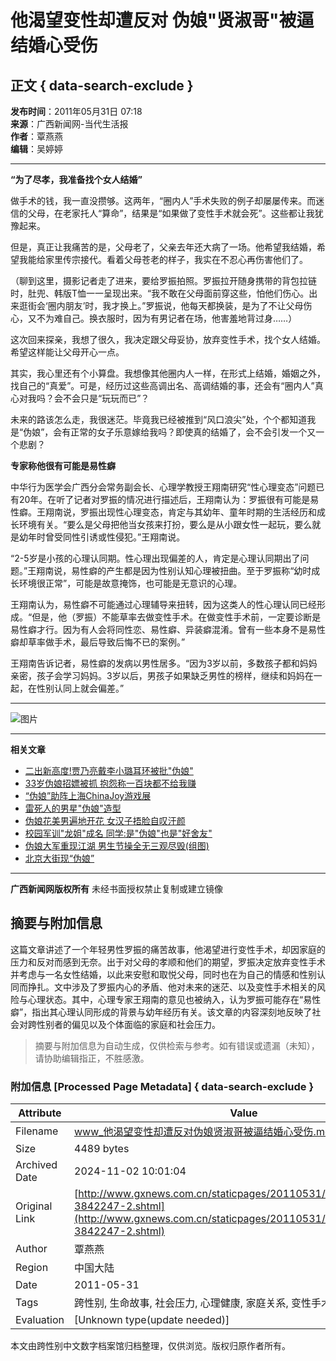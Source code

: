 # 他渴望变性却遭反对 伪娘"贤淑哥"被逼结婚心受伤

## 正文 { data-search-exclude }


**发布时间**：2011年05月31日 07:18  
**来源**：广西新闻网-当代生活报  
**作者**：覃燕燕  
**编辑**：吴婷婷  

---

**“为了尽孝，我准备找个女人结婚”**

做手术的钱，我一直没攒够。这两年，“圈内人”手术失败的例子却屡屡传来。而迷信的父母，在老家托人“算命”，结果是“如果做了变性手术就会死”。这些都让我犹豫起来。

但是，真正让我痛苦的是，父母老了，父亲去年还大病了一场。他希望我结婚，希望我能给家里传宗接代。看着父母苍老的样子，我实在不忍心再伤害他们了。

（聊到这里，摄影记者走了进来，要给罗振拍照。罗振拉开随身携带的背包拉链时，肚兜、韩版T恤一一呈现出来。“我不敢在父母面前穿这些，怕他们伤心。出来逛街会‘圈内朋友’时，我才换上。”罗振说，他每天都换装，是为了不让父母伤心，又不为难自己。换衣服时，因为有男记者在场，他害羞地背过身……）

这次回来探亲，我想了很久，我决定跟父母妥协，放弃变性手术，找个女人结婚。希望这样能让父母开心一点。

其实，我心里还有个小算盘。我想像其他圈内人一样，在形式上结婚，婚姻之外，找自己的“真爱”。可是，经历过这些高调出名、高调结婚的事，还会有“圈内人”真心对我吗？会不会只是“玩玩而已”？

未来的路该怎么走，我很迷茫。毕竟我已经被推到“风口浪尖”处，个个都知道我是“伪娘”，会有正常的女子乐意嫁给我吗？即使真的结婚了，会不会引发一个又一个悲剧？

**专家称他很有可能是易性癖**

中华行为医学会广西分会常务副会长、心理学教授王翔南研究“性心理变态”问题已有20年。在听了记者对罗振的情况进行描述后，王翔南认为：罗振很有可能是易性癖。王翔南说，罗振出现性心理变态，肯定与其幼年、童年时期的生活经历和成长环境有关。“要么是父母把他当女孩来打扮，要么是从小跟女性一起玩，要么就是幼年时曾受同性引诱或性侵犯。”王翔南说。

“2-5岁是小孩的心理认同期。性心理出现偏差的人，肯定是心理认同期出了问题。”王翔南说，易性癖的产生都是因为性别认知心理被扭曲。至于罗振称“幼时成长环境很正常”，可能是故意掩饰，也可能是无意识的心理。

王翔南认为，易性癖不可能通过心理辅导来扭转，因为这类人的性心理认同已经形成。“但是，他（罗振）不能草率去做变性手术。在做变性手术前，一定要诊断是易性癖才行。因为有人会将同性恋、易性癖、异装癖混淆。曾有一些本身不是易性癖却草率做手术，最后导致后悔不已的案例。”

王翔南告诉记者，易性癖的发病以男性居多。“因为3岁以前，多数孩子都和妈妈亲密，孩子会学习妈妈。3岁以后，男孩子如果缺乏男性的榜样，继续和妈妈在一起，在性别认同上就会偏差。”

---

![图片](http://www.gxnews.com.cn/images/2009/attitude_percent.gif)

---

**相关文章**

- [二出新高度!贾乃亮戴李小璐耳环被批"伪娘"](http://www.gxnews.com.cn/redirect.php?a=about&id=13969677)
- [33岁伪娘招嫖被抓 抱怨称一百块都不给我赚](http://news.gxnews.com.cn/staticpages/20150610/newgx5577fb2d-12966403.shtml)
- [“伪娘”助阵上海ChinaJoy游戏展](http://news.gxnews.com.cn/staticpages/20140801/newgx53dba356-10863679.shtml)
- [雷死人的男星"伪娘"造型](http://news.gxnews.com.cn/staticpages/20140326/newgx533292b9-9959358.shtml)
- [伪娘花美男遍地开花 女汉子捂脸自叹汗颜](http://news.gxnews.com.cn/staticpages/20140128/newgx52e72d96-9554454.shtml)
- [校园军训"龙姐"成名 同学:是"伪娘"也是"好舍友"](http://news.gxnews.com.cn/staticpages/20130911/newgx522fa537-8511694.shtml)
- [伪娘大军重现江湖 男生节操全无三观尽毁(组图)](http://news.gxnews.com.cn/staticpages/20130516/newgx5194a98a-7595501.shtml)
- [北京大街现“伪娘”](http://pic.gxnews.com.cn/staticpages/20120415/newgx4f8aaecc-5069609.shtml)

---

**广西新闻网版权所有** 未经书面授权禁止复制或建立镜像

## 摘要与附加信息

<!-- tcd_abstract -->
这篇文章讲述了一个年轻男性罗振的痛苦故事，他渴望进行变性手术，却因家庭的压力和反对而感到无奈。出于对父母的孝顺和他们的期望，罗振决定放弃变性手术并考虑与一名女性结婚，以此来安慰和取悦父母，同时也在为自己的情感和性别认同而挣扎。文中涉及了罗振内心的矛盾、他对未来的迷茫、以及变性手术相关的风险与心理状态。其中，心理专家王翔南的意见也被纳入，认为罗振可能存在“易性癖”，指出其心理认同形成的背景与幼年经历有关。该文章的内容深刻地反映了社会对跨性别者的偏见以及个体面临的家庭和社会压力。
<!-- tcd_abstract_end -->

> 摘要与附加信息为自动生成，仅供检索与参考。如有错误或遗漏（未知），请协助编辑指正，不胜感激。

### 附加信息 [Processed Page Metadata] { data-search-exclude }

| Attribute       | Value                                  |
|-----------------|----------------------------------------|
| Filename        | www_他渴望变性却遭反对伪娘贤淑哥被逼结婚心受伤.md                             |
| Size            | 4489 bytes                           |
| Archived Date   | 2024-11-02 10:01:04                             |
| Original Link   | [http://www.gxnews.com.cn/staticpages/20110531/newgx4de425b6-3842247-2.shtml](http://www.gxnews.com.cn/staticpages/20110531/newgx4de425b6-3842247-2.shtml)                       |
| Author          | 覃燕燕                               |
| Region          | 中国大陆                               |
| Date            | 2011-05-31                                 |
| Tags            | 跨性别, 生命故事, 社会压力, 心理健康, 家庭关系, 变性手术                                 |
| Evaluation            | [Unknown type(update needed)]                                 |
<!-- tcd_table_end -->

本文由跨性别中文数字档案馆归档整理，仅供浏览。版权归原作者所有。
